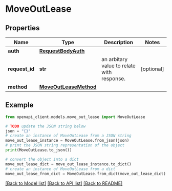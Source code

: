 # MoveOutLease


## Properties

Name | Type | Description | Notes
------------ | ------------- | ------------- | -------------
**auth** | [**RequestBodyAuth**](RequestBodyAuth.md) |  | 
**request_id** | **str** | an arbitary value to relate with response. | [optional] 
**method** | [**MoveOutLeaseMethod**](MoveOutLeaseMethod.md) |  | 

## Example

```python
from openapi_client.models.move_out_lease import MoveOutLease

# TODO update the JSON string below
json = "{}"
# create an instance of MoveOutLease from a JSON string
move_out_lease_instance = MoveOutLease.from_json(json)
# print the JSON string representation of the object
print(MoveOutLease.to_json())

# convert the object into a dict
move_out_lease_dict = move_out_lease_instance.to_dict()
# create an instance of MoveOutLease from a dict
move_out_lease_from_dict = MoveOutLease.from_dict(move_out_lease_dict)
```
[[Back to Model list]](../README.md#documentation-for-models) [[Back to API list]](../README.md#documentation-for-api-endpoints) [[Back to README]](../README.md)


